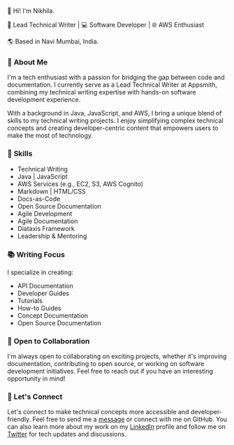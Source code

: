 
👋 Hi! I'm Nikhila.

📝 Lead Technical Writer | 💻 Software Developer | 🌐 AWS Enthusiast

🌎 Based in Navi Mumbai, India.

### 📃 **About Me**

I'm a tech enthusiast with a passion for bridging the gap between code and documentation. I currently serve as a Lead Technical Writer at Appsmith, combining my technical writing expertise with hands-on software development experience.

With a background in Java, JavaScript, and AWS, I bring a unique blend of skills to my technical writing projects. I enjoy simplifying complex technical concepts and creating developer-centric content that empowers users to make the most of technology.

### 🌟 **Skills**

- Technical Writing
- Java | JavaScript
- AWS Services (e.g., EC2, S3, AWS Cognito)
- Markdown | HTML/CSS
- Docs-as-Code
- Open Source Documentation
- Agile Development
- Agile Documentation
- Diataxis Framework
- Leadership & Mentoring

### 📚 **Writing Focus**

I specialize in creating:

- API Documentation
- Developer Guides
- Tutorials
- How-to Guides
- Concept Documentation
- Open Source Documentation

### 📢 **Open to Collaboration**

I'm always open to collaborating on exciting projects, whether it's improving documentation, contributing to open source, or working on software development initiatives. Feel free to reach out if you have an interesting opportunity in mind!

### 💬 **Let's Connect**

Let's connect to make technical concepts more accessible and developer-friendly. Feel free to send me a [message](https://www.nikhilajain.com/contact) or connect with me on GitHub. You can also learn more about my work on my [LinkedIn](https://www.linkedin.com/in/nikhila-jain) profile and follow me on [Twitter](https://twitter.com/jain_nikhila) for tech updates and discussions.
